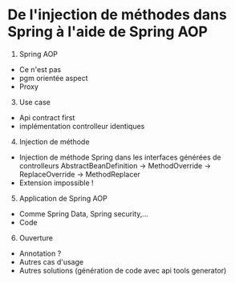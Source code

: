 # De l'injection de méthodes dans Spring à l'aide de Spring AOP

1. Spring AOP
  - Ce n'est pas
  - pgm orientée aspect
  - Proxy
3. Use case
  - Api contract first
  - implémentation controlleur identiques
4. Injection de méthode
  - Injection de méthode Spring dans les interfaces générées de controlleurs
    AbstractBeanDefinition -> MethodOverride -> ReplaceOverride -> MethodReplacer 
  - Extension impossible !
5. Application de Spring AOP
  - Comme Spring Data, Spring security,...
  - Code
6. Ouverture
  - Annotation ?
  - Autres cas d'usage
  - Autres solutions (génération de code avec api tools generator)
